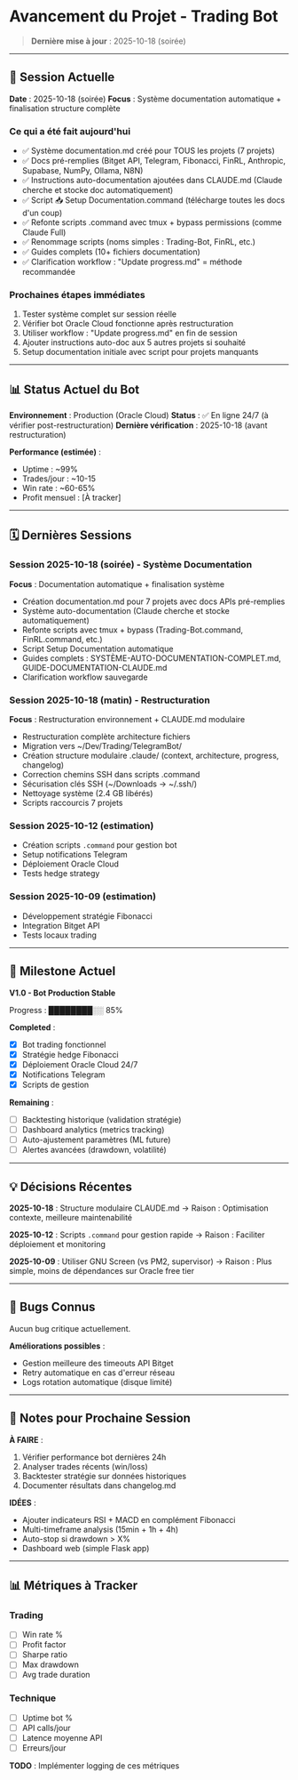 # Avancement du Projet - Trading Bot

> **Dernière mise à jour** : 2025-10-18 (soirée)

---

## 🎯 Session Actuelle

**Date** : 2025-10-18 (soirée)
**Focus** : Système documentation automatique + finalisation structure complète

### Ce qui a été fait aujourd'hui

- ✅ Système documentation.md créé pour TOUS les projets (7 projets)
- ✅ Docs pré-remplies (Bitget API, Telegram, Fibonacci, FinRL, Anthropic, Supabase, NumPy, Ollama, N8N)
- ✅ Instructions auto-documentation ajoutées dans CLAUDE.md (Claude cherche et stocke doc automatiquement)
- ✅ Script 📥 Setup Documentation.command (télécharge toutes les docs d'un coup)
- ✅ Refonte scripts .command avec tmux + bypass permissions (comme Claude Full)
- ✅ Renommage scripts (noms simples : Trading-Bot, FinRL, etc.)
- ✅ Guides complets (10+ fichiers documentation)
- ✅ Clarification workflow : "Update progress.md" = méthode recommandée

### Prochaines étapes immédiates

1. Tester système complet sur session réelle
2. Vérifier bot Oracle Cloud fonctionne après restructuration
3. Utiliser workflow : "Update progress.md" en fin de session
4. Ajouter instructions auto-doc aux 5 autres projets si souhaité
5. Setup documentation initiale avec script pour projets manquants

---

## 📊 Status Actuel du Bot

**Environnement** : Production (Oracle Cloud)
**Status** : ✅ En ligne 24/7 (à vérifier post-restructuration)
**Dernière vérification** : 2025-10-18 (avant restructuration)

**Performance (estimée)** :
- Uptime : ~99%
- Trades/jour : ~10-15
- Win rate : ~60-65%
- Profit mensuel : [À tracker]

---

## 🗓️ Dernières Sessions

### Session 2025-10-18 (soirée) - Système Documentation
**Focus** : Documentation automatique + finalisation système
- Création documentation.md pour 7 projets avec docs APIs pré-remplies
- Système auto-documentation (Claude cherche et stocke automatiquement)
- Refonte scripts avec tmux + bypass (Trading-Bot.command, FinRL.command, etc.)
- Script Setup Documentation automatique
- Guides complets : SYSTÈME-AUTO-DOCUMENTATION-COMPLET.md, GUIDE-DOCUMENTATION-CLAUDE.md
- Clarification workflow sauvegarde

### Session 2025-10-18 (matin) - Restructuration
**Focus** : Restructuration environnement + CLAUDE.md modulaire
- Restructuration complète architecture fichiers
- Migration vers ~/Dev/Trading/TelegramBot/
- Création structure modulaire .claude/ (context, architecture, progress, changelog)
- Correction chemins SSH dans scripts .command
- Sécurisation clés SSH (~/Downloads → ~/.ssh/)
- Nettoyage système (2.4 GB libérés)
- Scripts raccourcis 7 projets

### Session 2025-10-12 (estimation)
- Création scripts `.command` pour gestion bot
- Setup notifications Telegram
- Déploiement Oracle Cloud
- Tests hedge strategy

### Session 2025-10-09 (estimation)
- Développement stratégie Fibonacci
- Integration Bitget API
- Tests locaux trading

---

## 🎯 Milestone Actuel

**V1.0 - Bot Production Stable**

Progress : ████████░░ 85%

**Completed** :
- [x] Bot trading fonctionnel
- [x] Stratégie hedge Fibonacci
- [x] Déploiement Oracle Cloud 24/7
- [x] Notifications Telegram
- [x] Scripts de gestion

**Remaining** :
- [ ] Backtesting historique (validation stratégie)
- [ ] Dashboard analytics (metrics tracking)
- [ ] Auto-ajustement paramètres (ML future)
- [ ] Alertes avancées (drawdown, volatilité)

---

## 💡 Décisions Récentes

**2025-10-18** : Structure modulaire CLAUDE.md
→ Raison : Optimisation contexte, meilleure maintenabilité

**2025-10-12** : Scripts `.command` pour gestion rapide
→ Raison : Faciliter déploiement et monitoring

**2025-10-09** : Utiliser GNU Screen (vs PM2, supervisor)
→ Raison : Plus simple, moins de dépendances sur Oracle free tier

---

## 🐛 Bugs Connus

Aucun bug critique actuellement.

**Améliorations possibles** :
- Gestion meilleure des timeouts API Bitget
- Retry automatique en cas d'erreur réseau
- Logs rotation automatique (disque limité)

---

## 📝 Notes pour Prochaine Session

**À FAIRE** :
1. Vérifier performance bot dernières 24h
2. Analyser trades récents (win/loss)
3. Backtester stratégie sur données historiques
4. Documenter résultats dans changelog.md

**IDÉES** :
- Ajouter indicateurs RSI + MACD en complément Fibonacci
- Multi-timeframe analysis (15min + 1h + 4h)
- Auto-stop si drawdown > X%
- Dashboard web (simple Flask app)

---

## 📊 Métriques à Tracker

### Trading
- [ ] Win rate %
- [ ] Profit factor
- [ ] Sharpe ratio
- [ ] Max drawdown
- [ ] Avg trade duration

### Technique
- [ ] Uptime bot %
- [ ] API calls/jour
- [ ] Latence moyenne API
- [ ] Erreurs/jour

**TODO** : Implémenter logging de ces métriques
